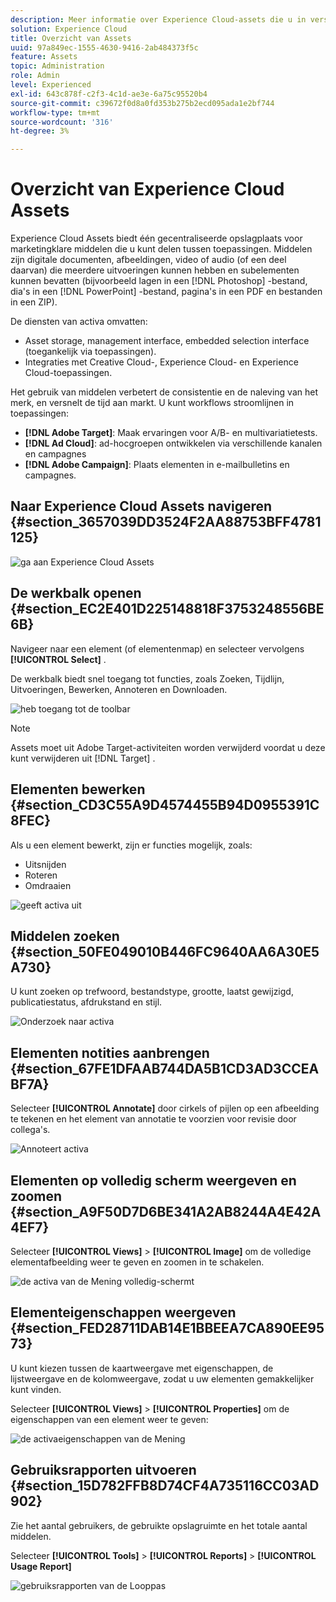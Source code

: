 ```yaml
---
description: Meer informatie over Experience Cloud-assets die u in verschillende applicaties kunt delen.
solution: Experience Cloud
title: Overzicht van Assets
uuid: 97a849ec-1555-4630-9416-2ab484373f5c
feature: Assets
topic: Administration
role: Admin
level: Experienced
exl-id: 643c878f-c2f3-4c1d-ae3e-6a75c95520b4
source-git-commit: c39672f0d8a0fd353b275b2ecd095ada1e2bf744
workflow-type: tm+mt
source-wordcount: '316'
ht-degree: 3%

---
```


# Overzicht van Experience Cloud Assets

Experience Cloud Assets biedt één gecentraliseerde opslagplaats voor marketingklare middelen die u kunt delen tussen toepassingen. Middelen zijn digitale documenten, afbeeldingen, video of audio (of een deel daarvan) die meerdere uitvoeringen kunnen hebben en subelementen kunnen bevatten (bijvoorbeeld lagen in een [!DNL Photoshop] -bestand, dia&#39;s in een [!DNL PowerPoint] -bestand, pagina&#39;s in een PDF en bestanden in een ZIP).

De diensten van activa omvatten:

* Asset storage, management interface, embedded selection interface (toegankelijk via toepassingen).
* Integraties met Creative Cloud-, Experience Cloud- en Experience Cloud-toepassingen.

Het gebruik van middelen verbetert de consistentie en de naleving van het merk, en versnelt de tijd aan markt. U kunt workflows stroomlijnen in toepassingen:

* **[!DNL Adobe Target]**: Maak ervaringen voor A/B- en multivariatietests.
* **[!DNL Ad Cloud]**: ad-hocgroepen ontwikkelen via verschillende kanalen en campagnes
* **[!DNL Adobe Campaign]**: Plaats elementen in e-mailbulletins en campagnes.


## Naar Experience Cloud Assets navigeren {#section_3657039DD3524F2AA88753BFF4781125}

![ ga aan Experience Cloud Assets ](../../assets/asset-nav.png)

## De werkbalk openen {#section_EC2E401D225148818F3753248556BE6B}

Navigeer naar een element (of elementenmap) en selecteer vervolgens **[!UICONTROL Select]** .

De werkbalk biedt snel toegang tot functies, zoals Zoeken, Tijdlijn, Uitvoeringen, Bewerken, Annoteren en Downloaden.

![ heb toegang tot de toolbar ](../../assets/asset-tools.png)

>[!NOTE]
>
>Assets moet uit Adobe Target-activiteiten worden verwijderd voordat u deze kunt verwijderen uit [!DNL Target] .

## Elementen bewerken {#section_CD3C55A9D4574455B94D0955391C8FEC}

Als u een element bewerkt, zijn er functies mogelijk, zoals:

* Uitsnijden
* Roteren
* Omdraaien

![ geeft activa ](../../assets/asset-edit.png) uit

## Middelen zoeken {#section_50FE049010B446FC9640AA6A30E5A730}

U kunt zoeken op trefwoord, bestandstype, grootte, laatst gewijzigd, publicatiestatus, afdrukstand en stijl.

![ Onderzoek naar activa ](../../assets/asset-search.png)

## Elementen notities aanbrengen {#section_67FE1DFAAB744DA5B1CD3AD3CCEABF7A}

Selecteer **[!UICONTROL Annotate]** door cirkels of pijlen op een afbeelding te tekenen en het element van annotatie te voorzien voor revisie door collega&#39;s.

![ Annoteert activa ](../../assets/assets-annotate.png)

## Elementen op volledig scherm weergeven en zoomen {#section_A9F50D7D6BE341A2AB8244A4E42A4EF7}

Selecteer **[!UICONTROL Views]** > **[!UICONTROL Image]** om de volledige elementafbeelding weer te geven en zoomen in te schakelen.

![ de activa van de Mening volledig-schermt ](../../assets/asset-zoom.png)

## Elementeigenschappen weergeven {#section_FED28711DAB14E1BBEEA7CA890EE9573}

U kunt kiezen tussen de kaartweergave met eigenschappen, de lijstweergave en de kolomweergave, zodat u uw elementen gemakkelijker kunt vinden.

Selecteer **[!UICONTROL Views]** > **[!UICONTROL Properties]** om de eigenschappen van een element weer te geven:

![ de activaeigenschappen van de Mening ](../../assets/asset-properties.png)

## Gebruiksrapporten uitvoeren {#section_15D782FFB8D74CF4A735116CC03AD902}

Zie het aantal gebruikers, de gebruikte opslagruimte en het totale aantal middelen.

Selecteer **[!UICONTROL Tools]** > **[!UICONTROL Reports]** > **[!UICONTROL Usage Report]**

![ gebruiksrapporten van de Looppas ](../../assets/assets-usage-report.png)
